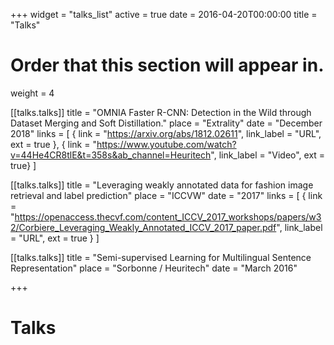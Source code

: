 +++
widget = "talks_list"
active = true
date = 2016-04-20T00:00:00
title = "Talks"

# Order that this section will appear in.
weight = 4

[[talks.talks]]
  title = "OMNIA Faster R-CNN: Detection in the Wild through Dataset Merging and Soft Distillation."
  place = "Extrality"
  date = "December 2018"
  links = [
    { link = "https://arxiv.org/abs/1812.02611", link_label = "URL", ext  = true },
    { link = "https://www.youtube.com/watch?v=44He4CR8tlE&t=358s&ab_channel=Heuritech", link_label = "Video", ext = true}
  ]

[[talks.talks]]
  title = "Leveraging weakly annotated data for fashion image retrieval and label prediction"
  place = "ICCVW"
  date = "2017"
  links = [
      { link = "https://openaccess.thecvf.com/content_ICCV_2017_workshops/papers/w32/Corbiere_Leveraging_Weakly_Annotated_ICCV_2017_paper.pdf", link_label = "URL", ext  = true }
  ]

[[talks.talks]]
  title = "Semi-supervised Learning for Multilingual Sentence Representation"
  place = "Sorbonne / Heuritech"
  date = "March 2016"

+++

# Talks
